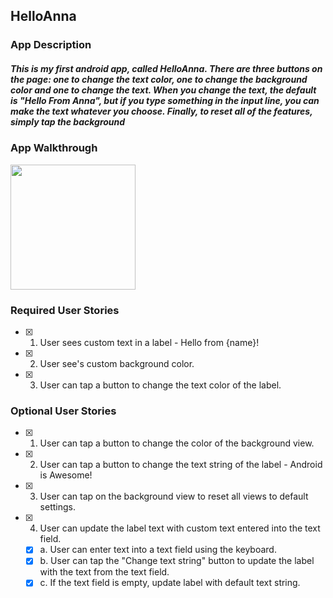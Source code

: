 ## HelloAnna

### App Description
 ##### This is my first android app, called HelloAnna. There are three buttons on the page: one to change the text color, one to change the background color and one to change the text. When you change the text, the default is "Hello From Anna", but if you type something in the input line, you can make the text whatever you choose. Finally, to reset all of the features, simply tap the background

### App Walkthrough

<img src="http://g.recordit.co/3z4MHTw3Tv.gif" width=200><br>

### Required User Stories
- [x] 1. User sees custom text in a label - Hello from {name}!
- [x] 2. User see's custom background color.
- [x] 3. User can tap a button to change the text color of the label.

### Optional User Stories
- [x] 1. User can tap a button to change the color of the background view.  
- [x] 2. User can tap a button to change the text string of the label - Android is Awesome!  
- [x] 3. User can tap on the background view to reset all views to default settings.  
- [x] 4. User can update the label text with custom text entered into the text field.  
   - [x] a. User can enter text into a text field using the keyboard.  
   - [x] b. User can tap the "Change text string" button to update the label with the text from the text field.  
   - [x] c. If the text field is empty, update label with default text string.  
